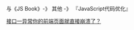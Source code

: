 与《JS Book》-》 其他 -》 『JavaScript代码优化』



[接口一异常你的前端页面就直接崩溃了？](https://juejin.cn/post/7388022210856222732)

